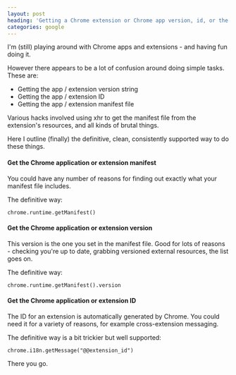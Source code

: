```yaml
---
layout: post
heading: 'Getting a Chrome extension or Chrome app version, id, or the entire manifest file'
categories: google
---
```


I'm (still) playing around with Chrome apps and extensions - and having fun doing it.

However there appears to be a lot of confusion around doing simple tasks. These are:

* <span style="line-height: 13px;">Getting the app / extension version string</span>
* Getting the app / extension ID
* Getting the app / extension manifest file

Various hacks involved using xhr to get the manifest file from the extension's resources, and all kinds of brutal things.

Here I outline (finally) the definitive, clean, consistently supported way to do these things.

#### Get the Chrome application or extension manifest

You could have any number of reasons for finding out exactly what your manifest file includes.

The definitive way:

    chrome.runtime.getManifest()

#### Get the Chrome application or extension version

This version is the one you set in the manifest file. Good for lots of reasons - checking you're up to date, grabbing versioned external resources, the list goes on.

The definitive way:

    chrome.runtime.getManifest().version

#### Get the Chrome application or extension ID

The ID for an extension is automatically generated by Chrome. You could need it for a variety of reasons, for example cross-extension messaging.

The definitive way is a bit trickier but well supported:

    chrome.i18n.getMessage("@@extension_id")

There you go.
